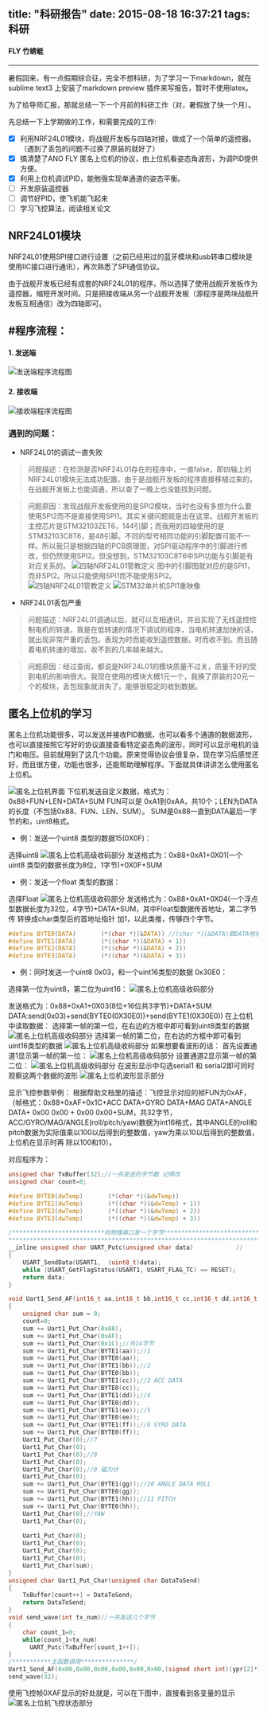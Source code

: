 title: "科研报告" 
date: 2015-08-18 16:37:21
tags: 科研
---
####  FLY 竹蜻蜓
-----

暑假回来，有一点假期综合征，完全不想科研，为了学习一下markdown，就在sublime text3 上安装了markdown preview 插件来写报告，暂时不使用latex。

为了给导师汇报，那就总结一下一个月前的科研工作（对，暑假放了快一个月）。

先总结一下上学期做的工作，和需要完成的工作:

- [x] 利用NRF24L01模块，将战舰开发板与四轴对接，做成了一个简单的遥控器。（遇到了丢包的问题不过换了原装的就好了）
- [x] 搞清楚了ANO FLY 匿名上位机的协议，由上位机看姿态角波形，为调PID提供方便。
- [x] 利用上位机调试PID，能勉强实现单通道的姿态平衡。
- [ ] 开发原装遥控器
- [ ] 调节好PID，使飞机能飞起来
- [ ] 学习飞控算法，阅读相关论文

<!--more-->
## NRF24L01模块

NRF24L01使用SPI接口进行设置（之前已经用过的蓝牙模块和usb转串口模块是使用IIC接口进行通讯），再次熟悉了SPI通信协议。

由于战舰开发板已经有成套的NRF24L01的程序，所以选择了使用战舰开发板作为遥控器，缩短开发时间。只是把接收端从另一个战舰开发板（源程序是两块战舰开发板互相通信）改为四轴即可。

## #程序流程：

#### 1. 发送端
![发送端程序流程图](http://7xk7fp.com1.z0.glb.clouddn.com/15.png)
#### 2. 接收端
![接收端程序流程图](http://7xk7fp.com1.z0.glb.clouddn.com/14.png)

### 遇到的问题：

* NRF24L01的调试一直失败

> 问题描述：在检测是否NRF24L01存在的程序中，一直false，即四轴上的NRF24L01模块无法成功配置。由于是战舰开发板的程序直接移植过来的，在战舰开发板上也能调通，所以查了一晚上也没能找到问题。

> 问题原因：发现战舰开发板使用的是SPI2模块，当时也没有多想为什么要使用SPI2而不是直接使用SPI1。其实关键问题就是出在这里。战舰开发板的主控芯片是STM32103ZET6，144引脚；而我用的四轴使用的是STM32103C8T6，是48引脚。不同的型号相同功能的引脚配置可能不一样。所以我只是根据四轴的PCB原理图，对SPI驱动程序中的引脚进行修改，但仍然使用SPI2。但没想到，STM32103C8T6中SPI功能与引脚是有对应关系的。
![四轴NRF24L01管教定义](http://7xk7fp.com1.z0.glb.clouddn.com/1.png)
图中的引脚图就对应的是SPI1，而非SPI2。所以只能使用SPI1而不能使用SPI2。
![四轴NRF24L01管教定义](http://7xk7fp.com1.z0.glb.clouddn.com/2.png)
![STM32单片机SPI1重映像](http://7xk7fp.com1.z0.glb.clouddn.com/3.png)

* NRF24L01丢包严重

> 问题描述：NRF24L01调通以后，就可以互相通讯，并且实现了无线遥控控制电机的转速。我是在低转速的情况下调试的程序，当电机转速加快的话，就出现非常严重的丢包。表现为时而能收到遥控数据，时而收不到。而且随着电机转速的增加，收不到的几率越来越大。

> 问题原因：经过查阅，都说是NRF24L01的模块质量不过关，质量不好的受到电机的影响很大。我现在使用的模块大概1元一个，我换了原装的20元一个的模块，丢包现象就消失了。能够很稳定的收到数据。

## 匿名上位机的学习

匿名上位机功能很多，可以发送并接收PID数据，也可以看多个通道的数据波形，也可以直接按照它写好的协议直接查看特定姿态角的波形，同时可以显示电机的油门和电压。目前就用到了这几个功能。原来觉得协议会很复杂，现在学习后感觉还好，而且很方便，功能也很多，还能帮助理解程序。下面就具体讲讲怎么使用匿名上位机。

![匿名上位机界面](http://7xk7fp.com1.z0.glb.clouddn.com/4.png)
下位机发送自定义数据，格式为：0x88+FUN+LEN+DATA+SUM
FUN可以是 0xA1到0xAA，共10个；LEN为DATA的长度（不包括0x88、FUN、LEN、SUM）。
SUM是0x88一直到DATA最后一字节的和，uint8格式。

* 例：发送一个uint8 类型的数据15(0X0F)：

选择uint8
![匿名上位机高级收码部分](http://7xk7fp.com1.z0.glb.clouddn.com/5.png)
发送格式为：0x88+0xA1+0X01(一个uint8 类型的数据长度为8位，1字节)+0X0F+SUM

* 例：发送一个float 类型的数据：

选择Float
![匿名上位机高级收码部分](http://7xk7fp.com1.z0.glb.clouddn.com/6.png)
发送格式为：0x88+0xA1+0X04(一个浮点型数据长度为32位，4字节)+DATA+SUM，其中Float型数据传首地址，第二字节传 转换成char类型后的首地址指针 加1，以此类推，传够四个字节。
```C
#define BYTE0(DATA)       (*(char *)(&DATA)) //(char *)(&DATA)取DATA地址，是一个指针，把这个指针转换成char类型，*(char *)(&DATA)，然后再读取这个指针指向的地址中的变量。因为char只有1字节。所以相当于只读取了DATA的前8位。
#define BYTE1(DATA)       (*((char *)(&DATA) + 1))
#define BYTE2(DATA)       (*((char *)(&DATA) + 2))
#define BYTE3(DATA)       (*((char *)(&DATA) + 3))
```

* 例：同时发送一个uint8 0x03，和一个uint16类型的数据 0x30E0：

选择第一位为uint8，第二位为uint16：
![匿名上位机高级收码部分](http://7xk7fp.com1.z0.glb.clouddn.com/7.png)

发送格式为：0x88+0xA1+0X03(8位+16位共3字节)+DATA+SUM
DATA:send(0x03)+send(BYTE0(0X30E0))+send(BYTE1(0X30E0))
在上位机中读取数据：
选择第一帧的第一位，在右边的方框中即可看到uint8类型的数据
![匿名上位机高级收码部分](http://7xk7fp.com1.z0.glb.clouddn.com/8.png)
选择第一帧的第二位，在右边的方框中即可看到uint16类型的数据
![匿名上位机高级收码部分](http://7xk7fp.com1.z0.glb.clouddn.com/9.png)
如果想要看波形的话：
首先设置通道1显示第一帧的第一位：
![匿名上位机高级收码部分](http://7xk7fp.com1.z0.glb.clouddn.com/10.png)
设置通道2显示第一帧的第二位：
![匿名上位机高级收码部分](http://7xk7fp.com1.z0.glb.clouddn.com/11.png)
在波形显示中勾选serial1 和 serial2即可同时观察这两个数据的波形
![匿名上位机波形显示部分](http://7xk7fp.com1.z0.glb.clouddn.com/12.png)

显示飞控参数举例：
根据帮助文档里的描述：飞控显示对应的帧FUN为0xAF，（帧格式：0x88+0xAF+0x1C+ACC DATA+GYRO DATA+MAG DATA+ANGLE DATA+ 0x00 0x00 + 0x00 0x00+SUM，共32字节，ACC/GYRO/MAG/ANGLE(roll/pitch/yaw)数据为int16格式，其中ANGLE的roll和pitch数据为实际值乘以100以后得到的整数值，yaw为乘以10以后得到的整数值，上位机在显示时再 除以100和10）。

对应程序为：
```C
unsigned char TxBuffer[32];//一共发送的字节数 记得改
unsigned char count=0;

#define BYTE0(dwTemp)       (*(char *)(&dwTemp))
#define BYTE1(dwTemp)       (*((char *)(&dwTemp) + 1))
#define BYTE2(dwTemp)       (*((char *)(&dwTemp) + 2))
#define BYTE3(dwTemp)       (*((char *)(&dwTemp) + 3))

/**************************向物理串口发一个字节***************************************
*******************************************************************************/
__inline unsigned char UART_Putc(unsigned char data)			//
{
	USART_SendData(USART1,  (uint8_t)data);
	while (USART_GetFlagStatus(USART1, USART_FLAG_TC) == RESET);
	return data;
}

void Uart1_Send_AF(int16_t aa,int16_t bb,int16_t cc,int16_t dd,int16_t ee,int16_t ff,int16_t gg,int16_t hh)
{
	unsigned char sum = 0;
	count=0;
	sum += Uart1_Put_Char(0x88);
	sum += Uart1_Put_Char(0xAF);
	sum += Uart1_Put_Char(0x1C);//共14字节
	sum += Uart1_Put_Char(BYTE1(aa));//1
	sum += Uart1_Put_Char(BYTE0(aa));
	sum += Uart1_Put_Char(BYTE1(bb));//2
	sum += Uart1_Put_Char(BYTE0(bb));
	sum += Uart1_Put_Char(BYTE1(cc));//3 ACC DATA
	sum += Uart1_Put_Char(BYTE0(cc));
	sum += Uart1_Put_Char(BYTE1(dd));//4
	sum += Uart1_Put_Char(BYTE0(dd));
	sum += Uart1_Put_Char(BYTE1(ee));//5
	sum += Uart1_Put_Char(BYTE0(ee));
	sum += Uart1_Put_Char(BYTE1(ff));//6 GYRO DATA
	sum += Uart1_Put_Char(BYTE0(ff));
	Uart1_Put_Char(0);//7
	Uart1_Put_Char(0);
	Uart1_Put_Char(0);//8
	Uart1_Put_Char(0);
	Uart1_Put_Char(0);//9 磁力计
	Uart1_Put_Char(0);
	sum += Uart1_Put_Char(BYTE1(gg));//10 ANGLE DATA ROLL
	sum += Uart1_Put_Char(BYTE0(gg));
	sum += Uart1_Put_Char(BYTE1(hh));//11 PITCH
	sum += Uart1_Put_Char(BYTE0(hh));
	Uart1_Put_Char(0);//YAW
	Uart1_Put_Char(0);
	
	Uart1_Put_Char(0);
	Uart1_Put_Char(0);
	Uart1_Put_Char(0);
	Uart1_Put_Char(0);
	Uart1_Put_Char(sum);
}
unsigned char Uart1_Put_Char(unsigned char DataToSend)
{
	TxBuffer[count++] = DataToSend;  
	return DataToSend;
}
void send_wave(int tx_num)//一共发送几个字节
{
	char count_1=0;
	while(count_1<tx_num)
      UART_Putc(TxBuffer[count_1++]);
}
/***********主函数调用***************/
Uart1_Send_AF(0x00,0x00,0x00,0x00,0x00,0x00,(signed short int)(ypr[2]*100),(signed short int)(ypr[1]*100));//只发送了roll和pitch
send_wave(32);
```

使用飞控帧0XAF显示的好处就是，可以在下图中，直接看到各变量的显示
![匿名上位机飞控状态部分](http://7xk7fp.com1.z0.glb.clouddn.com/13.png)
